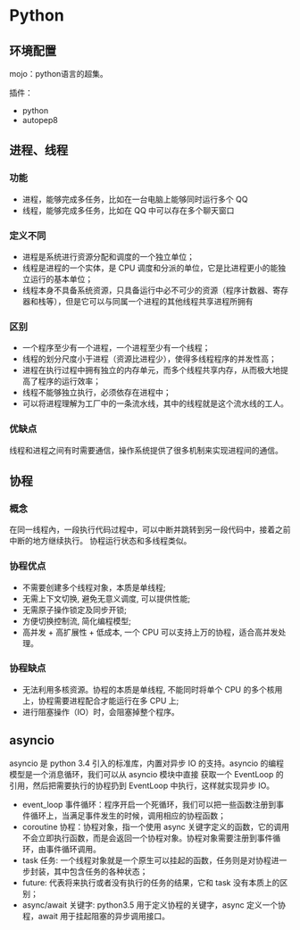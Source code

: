 # Python

## 环境配置

mojo：python语言的超集。

插件：

* python 
* autopep8

## 进程、线程

### 功能

* 进程，能够完成多任务，比如在一台电脑上能够同时运行多个 QQ
* 线程，能够完成多任务，比如在 QQ 中可以存在多个聊天窗口

### 定义不同

* 进程是系统进行资源分配和调度的一个独立单位；
* 线程是进程的一个实体，是 CPU 调度和分派的单位，它是比进程更小的能独立运行的基本单位；
* 线程本身不具备系统资源，只具备运行中必不可少的资源（程序计数器、寄存器和栈等），但是它可以与同属一个进程的其他线程共享进程所拥有

### 区别

* 一个程序至少有一个进程，一个进程至少有一个线程；
* 线程的划分尺度小于进程（资源比进程少），使得多线程程序的并发性高；
* 进程在执行过程中拥有独立的内存单元，而多个线程共享内存，从而极大地提高了程序的运行效率；
* 线程不能够独立执行，必须依存在进程中；
* 可以将进程理解为工厂中的一条流水线，其中的线程就是这个流水线的工人。

### 优缺点

线程和进程之间有时需要通信，操作系统提供了很多机制来实现进程间的通信。

## 协程

### 概念

在同一线程內，一段执行代码过程中，可以中断并跳转到另一段代码中，接着之前中断的地方继续执行。
协程运行状态和多线程类似。

### 协程优点

* 不需要创建多个线程对象，本质是单线程; 
* 无需上下文切换, 避免无意义调度, 可以提供性能;
* 无需原子操作锁定及同步开锁;
* 方便切换控制流, 简化编程模型;
* 高并发 + 高扩展性 + 低成本, 一个 CPU 可以支持上万的协程，适合高并发处理。

### 协程缺点

* 无法利用多核资源。协程的本质是单线程, 不能同时将单个 CPU 的多个核用上，协程需要进程配合才能运行在多 CPU 上; 
* 进行阻塞操作（IO）时，会阻塞掉整个程序。

## asyncio

asyncio 是 python 3.4 引入的标准库，内置对异步 IO 的支持。asyncio 的编程模型是一个消息循环，我们可以从 asyncio 模块中直接
获取一个 EventLoop 的引用，然后把需要执行的协程扔到 EventLoop 中执行，这样就实现异步 IO。

* event_loop 事件循环：程序开启一个死循环，我们可以把一些函数注册到事件循环上，当满足事件发生的时候，调用相应的协程函数；
* coroutine 协程：协程对象，指一个使用 async 关键字定义的函数，它的调用不会立即执行函数，而是会返回一个协程对象。协程对象需要注册到事件循环，由事件循环调用。
* task 任务: 一个线程对象就是一个原生可以挂起的函数，任务则是对协程进一步封装，其中包含任务的各种状态；
* future: 代表将来执行或者没有执行的任务的结果，它和 task 没有本质上的区别；
* async/await 关键字: python3.5 用于定义协程的关键字，async 定义一个协程，await 用于挂起阻塞的异步调用接口。
